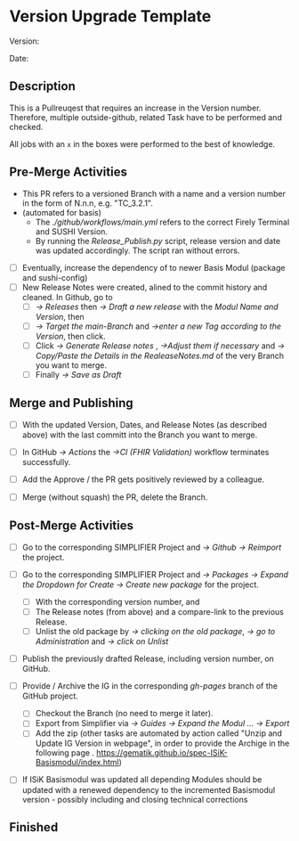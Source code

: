 # Version Upgrade Template
<!--- parameters of your upgrade -->

Version:

Date:

## Description
<!--- CAVEAT: You to be an admin to perform all the necessary jobs. -->
This is a Pullreuqest that requires an increase in the Version number. Therefore, multiple outside-github, related Task have to be performed and checked.

All jobs with an `x` in the boxes were performed to the best of knowledge.

## Pre-Merge Activities
<!--- Lets check everything before we continue. -->
- This PR refers to a versioned Branch with a name and a version number in the form of N.n.n, e.g. "TC_3.2.1".
-  (automated for basis)
    - The _./github/workflows/main.yml_ refers to the correct Firely Terminal and SUSHI Version.
    - By running the _Release_Publish.py_ script, release version and date was updated accordingly. The script ran without errors.
- [ ] Eventually, increase the dependency of to newer Basis Modul (package and sushi-config)
- [ ] New Release Notes were created, alined to the commit history and cleaned. In Github, go to 
  - [ ]  _-> Releases_ then _-> Draft a new release_ with the _Modul Name and Version_, then
  - [ ] _-> Target the main-Branch_ and _->enter a new Tag according to the Version_, then click.
  - [ ] Click _-> Generate Release notes_ , _->Adjust them if necessary_ and _-> Copy/Paste the Details in the RealeaseNotes.md_ of the very Branch you want to merge.
  - [ ] Finally _-> Save as Draft_

## Merge and Publishing
<!--- Now lets do the merge. -->
<!--- Include details of your testing environment, especially -->
- [ ] With the updated Version, Dates, and Release Notes (as described above) with the last committ into the Branch you want to merge.
- [ ] In GitHub _-> Actions_ the _->CI (FHIR Validation)_ workflow terminates successfully.
- [ ] Add the Approve / the PR gets positively reviewed by a colleague.
- [ ] Merge (without squash) the PR, delete the Branch.


## Post-Merge Activities
<!--- Do some update, refreshe and cleanup of related resources. -->

- [ ] Go to the corresponding SIMPLIFIER Project and _-> Github -> Reimport_ the project.
- [ ] Go to the corresponding SIMPLIFIER Project and _-> Packages -> Expand the Dropdown for Create -> Create new package_ for the project.
  - [ ] With the corresponding version number, and
  - [ ] The Release notes (from above) and a compare-link to the previous Release.
  - [ ] Unlist the old package by _-> clicking on the old package_, _-> go to Administration_ and _-> click on Unlist_
- [ ] Publish the previously drafted Release, including version number, on GitHub.
- [ ] Provide / Archive the IG in the corresponding _gh-pages_ branch of the GitHub project.
  - [ ] Checkout the Branch (no need to merge it later).
  - [ ] Export from Simplifier via _-> Guides -> Expand the Modul ... -> Export_
  - [ ] Add the zip (other tasks are automated by action called "Unzip and Update IG Version in webpage", in order to provide the Archige in the following page . https://gematik.github.io/spec-ISiK-Basismodul/index.html)
- [ ] If ISiK Basismodul was updated all depending Modules should be updated  with a renewed dependency to the incremented Basismodul version - possibly including and closing technical corrections


## Finished
